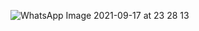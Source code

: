 ![WhatsApp Image 2021-09-17 at 23 28 13](https://user-images.githubusercontent.com/101861682/158964311-a47ed4a2-7189-428b-afc8-b02e1c298d02.jpeg)
